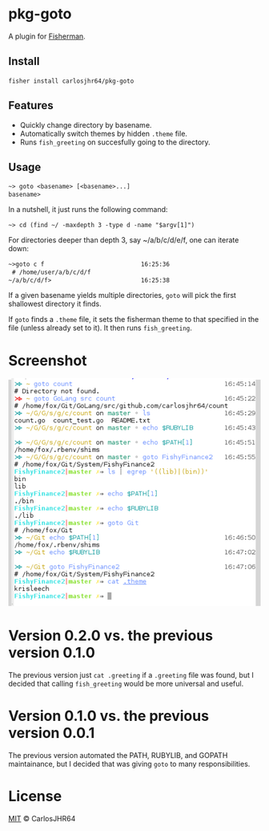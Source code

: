 # pkg-goto

A plugin for [Fisherman](https://fisherman.github.io/).

## Install

```fish
fisher install carlosjhr64/pkg-goto
```

## Features

* Quickly change directory by basename.
* Automatically switch themes by hidden `.theme` file.
* Runs `fish_greeting` on succesfully going to the directory.

## Usage

```fish
~> goto <basename> [<basename>...]
basename>
```

In a nutshell, it just runs the following command:

```fish
~> cd (find ~/ -maxdepth 3 -type d -name "$argv[1]")
```

For directories deeper than depth 3, say ~/a/b/c/d/e/f, one can iterate down:

```fish
~>goto c f                           16:25:36
 # /home/user/a/b/c/d/f
~/a/b/c/d/f>                         16:25:38
```

If a given basename yields multiple directories,
`goto` will pick the first shallowest directory it finds.

If `goto` finds a `.theme` file,
it sets the fisherman theme to that specified in the file
(unless already set to it).
It then runs `fish_greeting`.

# Screenshot

<p align="center">
<img src="goto.png">
</p>

# Version 0.2.0 vs. the previous version 0.1.0

The previous version just `cat .greeting` if a `.greeting` file was found, but
I decided that calling `fish_greeting` would be more universal and useful.

# Version 0.1.0 vs. the previous version 0.0.1

The previous version automated the PATH, RUBYLIB, and GOPATH maintainance, but
I decided that was giving `goto` to many responsibilities.

# License

[MIT](http://opensource.org/licenses/MIT) © CarlosJHR64
